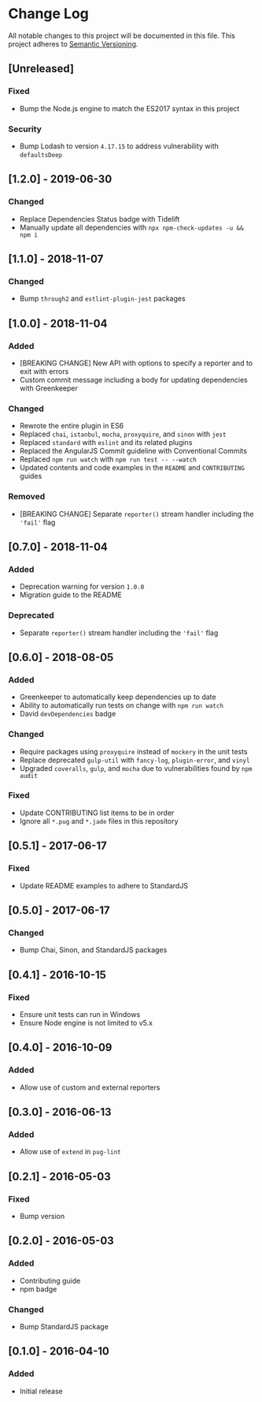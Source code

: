 # Change Log
All notable changes to this project will be documented in this file.
This project adheres to [Semantic Versioning](http://semver.org/).

## [Unreleased]
### Fixed
- Bump the Node.js engine to match the ES2017 syntax in this project

### Security
- Bump Lodash to version `4.17.15` to address vulnerability with `defaultsDeep`

## [1.2.0] - 2019-06-30
### Changed
- Replace Dependencies Status badge with Tidelift
- Manually update all dependencies with `npx npm-check-updates -u && npm i`

## [1.1.0] - 2018-11-07
### Changed
- Bump `through2` and `estlint-plugin-jest` packages

## [1.0.0] - 2018-11-04
### Added
- [BREAKING CHANGE] New API with options to specify a reporter and to exit with errors
- Custom commit message including a body for updating dependencies with Greenkeeper

### Changed
- Rewrote the entire plugin in ES6
- Replaced `chai`, `istanbul`, `mocha`, `proxyquire`, and `sinon` with `jest`
- Replaced `standard` with `eslint` and its related plugins
- Replaced the AngularJS Commit guideline with Conventional Commits
- Replaced `npm run watch` with `npm run test -- --watch`
- Updated contents and code examples in the `README` and `CONTRIBUTING` guides

### Removed
- [BREAKING CHANGE] Separate `reporter()` stream handler including the `'fail'` flag

## [0.7.0] - 2018-11-04
### Added
- Deprecation warning for version `1.0.0`
- Migration guide to the README

### Deprecated
- Separate `reporter()` stream handler including the `'fail'` flag

## [0.6.0] - 2018-08-05
### Added
- Greenkeeper to automatically keep dependencies up to date
- Ability to automatically run tests on change with `npm run watch`
- David `devDependencies` badge

### Changed
- Require packages using `proxyquire` instead of `mockery` in the unit tests
- Replace deprecated `gulp-util` with `fancy-log`, `plugin-error`, and `vinyl`
- Upgraded `coveralls`, `gulp`, and `mocha` due to vulnerabilities found by `npm audit`

### Fixed
- Update CONTRIBUTING list items to be in order
- Ignore all `*.pug` and `*.jade` files in this repository

## [0.5.1] - 2017-06-17
### Fixed
- Update README examples to adhere to StandardJS

## [0.5.0] - 2017-06-17
### Changed
- Bump Chai, Sinon, and StandardJS packages

## [0.4.1] - 2016-10-15
### Fixed
- Ensure unit tests can run in Windows
- Ensure Node engine is not limited to v5.x

## [0.4.0] - 2016-10-09
### Added
- Allow use of custom and external reporters

## [0.3.0] - 2016-06-13
### Added
- Allow use of `extend` in `pug-lint`

## [0.2.1] - 2016-05-03
### Fixed
- Bump version

## [0.2.0] - 2016-05-03
### Added
- Contributing guide
- npm badge

### Changed
- Bump StandardJS package

## [0.1.0] - 2016-04-10
### Added
- Initial release
